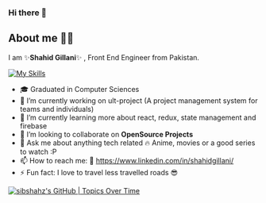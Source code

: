 ### Hi there 👋
## About me 🙋‍♂️
I am ✨**Shahid Gillani**✨ , Front End Engineer from Pakistan.

[![My Skills](https://skills.thijs.gg/icons?i=react,nextjs,html,css,bootstrap,materialui,graphql,sass,figma,git,js,jquery,mongodb,mysql,nodejs,tailwind)](https://skills.thijs.gg)

- 🎓 Graduated in Computer Sciences
- 🔭 I’m currently working on ult-project (A project management system for teams and individuals)
- 🌱 I’m currently learning more about react, redux, state management and firebase
- 👯 I’m looking to collaborate on **OpenSource Projects**
- 💬 Ask me about anything tech related :fire: Anime, movies or a good series to watch :P
- 📫 How to reach me: :link: https://www.linkedin.com/in/shahidgillani/
- ⚡ Fun fact: I love to travel less travelled roads :sunglasses:

[![sibshahz's GitHub | Topics Over Time](https://stats.quine.sh/sibshahz/topics-over-time?theme=dark)](https://quine.sh)
<!--
**sibshahz/sibshahz** is a ✨ _special_  repository because its `README.md` (this file) appears on your GitHub profile.

Here are some ideas to get you started:

- 🔭 I’m currently working on ...
- 🌱 I’m currently learning ...
- 👯 I’m looking to collaborate on ...
- 🤔 I’m looking for help with ...
- 💬 Ask me about ...
- 📫 How to reach me: ...
- 😄 Pronouns: ...
- ⚡ Fun fact: ...
-->
